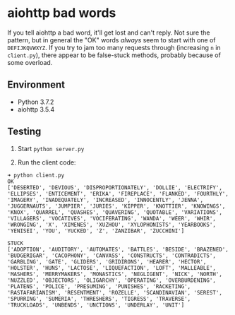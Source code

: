 # aiohttp bad words

If you tell aiohttp a bad word, it'll get lost and can't reply. Not sure the pattern, but in general the "OK" words *always* seem to start with one of `DEFIJKQVWXYZ`. If you try to jam too many requests through (increasing `n` in `client.py`), there appear to be false-stuck methods, probably because of some overload.

## Environment

* Python 3.7.2
* aiohttp 3.5.4

## Testing

1. Start `python server.py`

2. Run the client code:

```
➜ python client.py
OK
['DESERTED', 'DEVIOUS', 'DISPROPORTIONATELY', 'DOLLIE', 'ELECTRIFY',
'ELLIPSES', 'ENTICEMENT', 'ERIKA', 'FIREPLACE', 'FLANKED', 'FOURTHLY',
'IMAGERY', 'INADEQUATELY', 'INCREASED', 'INNOCENTLY', 'JENNA',
'JUGGERNAUTS', 'JUMPIER', 'JURIES', 'KIPPER', 'KNOTTIER', 'KNOWINGS',
'KNOX', 'QUARREL', 'QUASHES', 'QUAVERING', 'QUOTABLE', 'VARIATIONS',
'VILLAGERS', 'VOCATIVES', 'VOCIFERATING', 'WANDA', 'WEER', 'WHIR',
'WRONGING', 'X', 'XIMENES', 'XUZHOU', 'XYLOPHONISTS', 'YEARBOOKS',
'YENISEI', 'YOU', 'YUCKED', 'Z', 'ZANZIBAR', 'ZUCCHINI']

STUCK
['ADOPTION', 'AUDITORY', 'AUTOMATES', 'BATTLES', 'BESIDE', 'BRAZENED',
'BUDGERIGAR', 'CACOPHONY', 'CANVASS', 'CONSTRUCTS', 'CONTRADICTS',
'GARBLING', 'GATE', 'GLIDERS', 'GRIDIRONS', 'HEARER', 'HECTOR',
'HOLSTER', 'HUNS', 'LACTOSE', 'LIQUEFACTION', 'LOFT', 'MALLEABLE',
'MASHERS', 'MERRYMAKERS', 'MONASTICS', 'NEGLIGENT', 'NICK', 'NORTH',
'NUZZLED', 'OBJECTORS', 'OLIGARCHY', 'OPERATING', 'OVERBURDENING',
'PLATENS', 'POLICE', 'PRESUMING', 'PUNISHES', 'RACKETING',
'RASTAFARIANISM', 'RESENTMENT', 'ROZELLE', 'SCANDINAVIAN', 'SEREST',
'SPURRING', 'SUMERIA', 'THRESHERS', 'TIGRESS', 'TRAVERSE',
'TRUCKLOADS', 'UNBENDS', 'UNCTIONS', 'UNDERLAY', 'UNIT']
```
